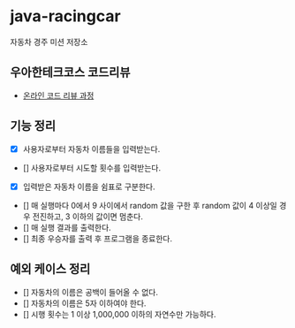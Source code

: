 # java-racingcar

자동차 경주 미션 저장소

## 우아한테크코스 코드리뷰

- [온라인 코드 리뷰 과정](https://github.com/woowacourse/woowacourse-docs/blob/master/maincourse/README.md)

## 기능 정리
 - [x] 사용자로부터 자동차 이름들을 입력받는다.
 - [] 사용자로부터 시도할 횟수를 입력받는다.
 - [x] 입력받은 자동차 이름을 쉼표로 구분한다.
 - [] 매 실행마다 0에서 9 사이에서 random 값을 구한 후 random 값이 4 이상일 경우 전진하고, 3 이하의 값이면 멈춘다.
 - [] 매 실행 결과를 출력한다.
 - [] 최종 우승자를 출력 후 프로그램을 종료한다.

## 예외 케이스 정리
 - [] 자동차의 이름은 공백이 들어올 수 없다.
 - [] 자동차의 이름은 5자 이하여야 한다.
 - [] 시행 횟수는 1 이상 1,000,000 이하의 자연수만 가능하다.